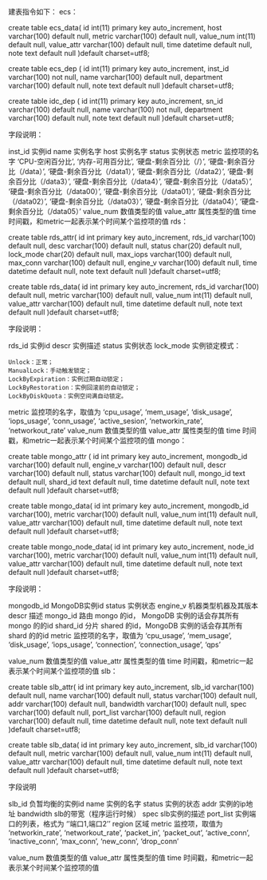 
建表指令如下：
ecs：

create table ecs_data(
id int(11) primary key auto_increment,
host varchar(100) default null,
metric varchar(100) default null,
value_num int(11) default null,
value_attr varchar(100) default null,
time datetime default null,
note text default null
)default charset=utf8;

create table ecs_dep (
id int(11) primary key auto_increment,
inst_id varchar(100) not null,
name varchar(100) default null,
department varchar(100) default null,
note text default null
)default charset=utf8;

create table idc_dep (
id int(11) primary key auto_increment,
sn_id varchar(100) default null,
name varchar(100) not null,
department varchar(100) default null,
note text default null
)default charset=utf8;

字段说明：

inst_id 实例id
name 实例名字
host 实例名字
status 实例状态
metric 监控项的名字
‘CPU-空闲百分比’, ‘内存-可用百分比’,
‘硬盘-剩余百分比（/）’,
‘硬盘-剩余百分比（/data）’,
‘硬盘-剩余百分比（/data1）’, ‘硬盘-剩余百分比（/data2）’,
‘硬盘-剩余百分比（/data3）’, ‘硬盘-剩余百分比（/data4）’, ‘硬盘-剩余百分比（/data5）’,
‘硬盘-剩余百分比（/data00）’,
‘硬盘-剩余百分比（/data01）’, ‘硬盘-剩余百分比（/data02）’,
‘硬盘-剩余百分比（/data03）’, ‘硬盘-剩余百分比（/data04）’, ‘硬盘-剩余百分比（/data05）’
value_num 数值类型的值
value_attr 属性类型的值
time 时间戳，和metric一起表示某个时间某个监控项的值
rds：

create table rds_attr(
id int primary key auto_increment,
rds_id varchar(100) default null,
desc varchar(100) default null,
status char(20) default null,
lock_mode char(20) default null,
max_iops varchar(100) default null,
max_conn varchar(100) default null,
engine_v varchar(100) default null,
time datetime default null,
note text default null
)default charset=utf8;

create table rds_data(
id int primary key auto_increment,
rds_id varchar(100) default null,
metric varchar(100) default null,
value_num int(11) default null,
value_attr varchar(100) default null,
time datetime default null,
note text default null
)default charset=utf8;

字段说明：

rds_id 实例id
descr 实例描述
status 实例状态
lock_mode 实例锁定模式：


 

    Unlock：正常；
    ManualLock：手动触发锁定；
    LockByExpiration：实例过期自动锁定；
    LockByRestoration：实例回滚前的自动锁定；
    LockByDiskQuota：实例空间满自动锁定。

metric 监控项的名字，取值为
‘cpu_usage’, ‘mem_usage’, ‘disk_usage’, ‘iops_usage’, ‘conn_usage’,
‘active_sesion’, ‘networkin_rate’, ‘networkout_rate’
value_num 数值类型的值
value_attr 属性类型的值
time 时间戳，和metric一起表示某个时间某个监控项的值
mongo：

create table mongo_attr (
id int primary key auto_increment,
mongodb_id varchar(100) default null,
engine_v varchar(100) default null,
descr varchar(100) default null,
status varchar(100) default null,
mongo_id text default null,
shard_id text default null,
time datetime default null,
note text default null
)default charset=utf8;

create table mongo_data(
id int primary key auto_increment,
mongodb_id varchar(100),
metric varchar(100) default null,
value_num int(11) default null,
value_attr varchar(100) default null,
time datetime default null,
note text default null
)default charset=utf8;

create table mongo_node_data(
id int primary key auto_increment,
node_id varchar(100),
metric varchar(100) default null,
value_num int(11) default null,
value_attr varchar(100) default null,
time datetime default null,
note text default null
)default charset=utf8;

字段说明：

mongodb_id MongoDB实例id
status 实例状态
engine_v 机器类型机器及其版本
descr 描述
mongo_id 路由 mongo 的id， MongoDB 实例的话会存其所有 mongo 的的id
shard_id 分片 shared 的id，MongoDB 实例的话会存其所有 shard 的的id
metric 监控项的名字，取值为
‘cpu_usage’, ‘mem_usage’, ‘disk_usage’, ‘iops_usage’,
‘connection’, ‘connection_usage’, ‘qps’

value_num 数值类型的值
value_attr 属性类型的值
time 时间戳，和metric一起表示某个时间某个监控项的值
slb：

create table slb_attr(
id int primary key auto_increment,
slb_id varchar(100) default null,
name varchar(100) default null,
status varchar(100) default null,
addr varchar(100) default null,
bandwidth varchar(100) default null,
spec varchar(100) default null,
port_list varchar(100) default null,
region varchar(100) default null,
time datetime default null,
note text default null
)default charset=utf8;

create table slb_data(
id int primary key auto_increment,
slb_id varchar(100) default null,
metric varchar(100) default null,
value_num int(11) default null,
value_attr varchar(100) default null,
time datetime default null,
note text default null
)default charset=utf8;

字段说明

slb_id 负暂均衡的实例id
name 实例的名字
status 实例的状态
addr 实例的ip地址
bandwidth slb的带宽（程序运行时候）
spec slb实例的描述
port_list 实例端口的列表，格式为 ‘’端口1,端口2’’
region 区域
metric 监控项，取值为 ‘networkin_rate’, ‘networkout_rate’,
‘packet_in’, ‘packet_out’,
‘active_conn’, ‘inactive_conn’,
‘max_conn’, ‘new_conn’, ‘drop_conn’

value_num 数值类型的值
value_attr 属性类型的值
time 时间戳，和metric一起表示某个时间某个监控项的值

